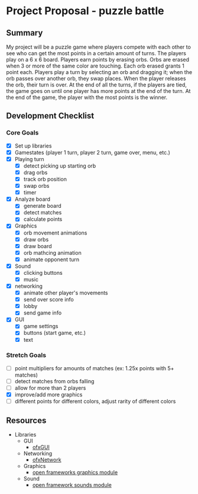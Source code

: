 # Project Proposal - puzzle battle

## Summary

My project will be a puzzle game where players compete with each other to see 
who can get the most points in a certain amount of turns. The players play on
a 6 x 6 board. Players earn points by erasing orbs. Orbs are erased when 3 or 
more of the same color are touching. Each orb erased grants 1 point each. 
Players play a turn by selecting an orb and dragging it; when the orb 
passes over another orb, they swap places. When the player releases the orb, 
their turn is over. At the end of all the turns, if the players are tied, the 
game goes on until one player has more points at the end of the turn. At the 
end of the game, the player with the most points is the winner.

## Development Checklist

### Core Goals
- [x] Set up libraries
- [x] Gamestates (player 1 turn, player 2 turn, game over, menu, etc.)
- [x] Playing turn
	- [x] detect picking up starting orb
	- [x] drag orbs
	- [x] track orb position
	- [x] swap orbs
	- [x] timer
- [x] Analyze board
	- [x] generate board
	- [x] detect matches
	- [x] calculate points
- [x] Graphics
	- [x] orb movement animations
	- [x] draw orbs
	- [x] draw board
	- [x] orb mathcing animation
	- [x] animate opponent turn
- [x] Sound
	- [x] clicking buttons
	- [x] music
- [x] networking
	- [x] animate other player's movements
	- [x] send over score info
	- [x] lobby
	- [x] send game info
- [x] GUI
	- [x] game settings
	- [x] buttons (start game, etc.)
	- [x] text

### Stretch Goals
- [ ] point multipliers for amounts of matches (ex: 1.25x points with 5+ matches)
- [ ] detect matches from orbs falling
- [ ] allow for more than 2 players
- [x] improve/add more graphics
- [ ] different points for different colors, adjust rarity of different colors

## Resources

- Libraries
	- GUI
		- [ofxGUI](https://openframeworks.cc/documentation/ofxGui/)
	- Networking
		- [ofxNetwork](https://openframeworks.cc/documentation/ofxNetwork/)
	- Graphics
		- [open frameworks graphics module](https://openframeworks.cc/documentation/graphics/)
	- Sound
		- [open framework sounds module](https://openframeworks.cc/documentation/sound/)